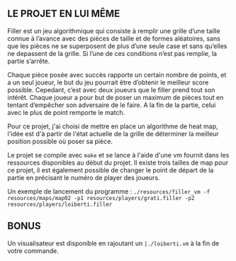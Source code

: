 ## LE PROJET EN LUI MÊME

Filler est un jeu algorithmique qui consiste à remplir une grille d’une taille connue
à l’avance avec des pièces de taille et de formes aléatoires, sans que les pièces ne se superposent de plus d’une seule case et sans qu’elles ne depassent de la grille. Si l’une de
ces conditions n’est pas remplie, la partie s’arrête.

Chaque pièce posée avec succès rapporte un certain nombre de points, et a un seul
joueur, le but du jeu pourrait être d’obtenir le meilleur score possible. Cepedant, c’est
avec deux joueurs que le filler prend tout son intérêt. Chaque joueur a pour but de poser
un maximum de pièces tout en tentant d’empêcher son adversaire de le faire. A la fin de
la partie, celui avec le plus de point remporte le match.

Pour ce projet, j'ai choisi de mettre en place un algorithme de heat map, l'idée est d'à partir de l'état actuelle de la grille de déterminer la meilleur position possible où poser sa pièce.

Le projet se compile avec `make` et se lance à l'aide d'une vm fournit dans les ressources disponibles au début du projet.
Il existe trois tailles de map pour ce projet, il est également possible de changer le point de départ de la partie en précisant le numéro de player des joueurs.

Un exemple de lancement du programme : `./resources/filler_vm -f resources/maps/map02 -p1 resources/players/grati.filler -p2 resources/players/loiberti.filler`

## BONUS

Un visualisateur est disponible en rajoutant un `|./loiberti.vm` à la fin de votre commande.

